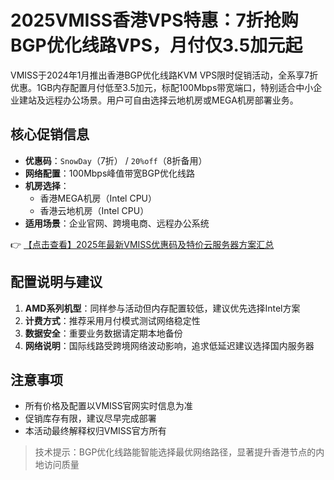 # 2025VMISS香港VPS特惠：7折抢购BGP优化线路VPS，月付仅3.5加元起

VMISS于2024年1月推出香港BGP优化线路KVM VPS限时促销活动，全系享7折优惠。1GB内存配置月付低至3.5加元，标配100Mbps带宽端口，特别适合中小企业建站及远程办公场景。用户可自由选择云地机房或MEGA机房部署业务。

## 核心促销信息

- **优惠码**：`SnowDay`（7折） / `20%off`（8折备用）
- **网络配置**：100Mbps峰值带宽BGP优化线路
- **机房选择**：
  - 香港MEGA机房（Intel CPU）
  - 香港云地机房（Intel CPU）
- **适用场景**：企业官网、跨境电商、远程办公系统

👉 [【点击查看】2025年最新VMISS优惠码及特价云服务器方案汇总](https://bit.ly/Vmiss)

## 配置说明与建议

1. **AMD系列机型**：同样参与活动但内存配置较低，建议优先选择Intel方案
2. **计费方式**：推荐采用月付模式测试网络稳定性
3. **数据安全**：重要业务数据请定期本地备份
4. **网络说明**：国际线路受跨境网络波动影响，追求低延迟建议选择国内服务器

## 注意事项

- 所有价格及配置以VMISS官网实时信息为准
- 促销库存有限，建议尽早完成部署
- 本活动最终解释权归VMISS官方所有

> 技术提示：BGP优化线路能智能选择最优网络路径，显著提升香港节点的内地访问质量